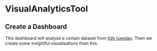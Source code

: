 # VisualAnalyticsTool

## Create a Dashboard
This dashboard will analyse a certain dataset from [tidy tuesday](https://raw.githubusercontent.com/rfordatascience/tidytuesday/master/data/2020/2020-02-11/hotels.csv).
Then we create some insightful visualisations from this.
